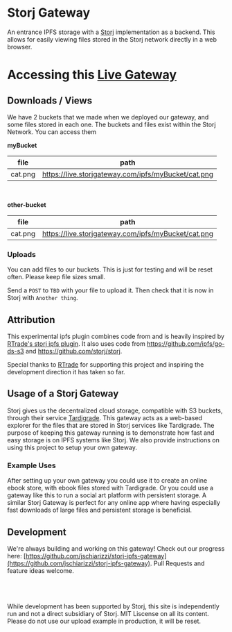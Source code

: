 # Storj Gateway
An entrance IPFS storage with a [Storj](http://storj.io) implementation as a backend. This allows for easily viewing files stored in the Storj network directly in a web browser.

# Accessing this [Live Gateway](https://live.storjgateway.com) 

## Downloads / Views
We have 2 buckets that we made when we deployed our gateway, and some files stored in each one. The buckets and files exist within the Storj Network. You can access them

**myBucket**

| file | path |
| ----------- | ----------- |
| cat.png | https://live.storjgateway.com/ipfs/myBucket/cat.png |
<br>

**other-bucket**

| file | path |
| ----------- | ----------- |
| cat.png | https://live.storjgateway.com/ipfs/myBucket/cat.png |

### Uploads
You can add files to our buckets. This is just for testing and will be reset often. Please keep file sizes small.

Send a `POST` to `TBD` with your file to upload it. Then check that it is now in Storj with `Another thing`.

## Attribution
This experimental ipfs plugin combines code from and is heavily inspired by [RTrade's storj ipfs plugin](https://github.com/RTradeLtd/storj-ipfs-ds-plugin). It also uses code from https://github.com/ipfs/go-ds-s3 and https://github.com/storj/storj.

Special thanks to [RTrade](https://www.rtradetechnologies.com/) for supporting this project and inspiring the development direction it has taken so far.

## Usage of a Storj Gateway
Storj gives us the decentralized cloud storage, compatible with S3 buckets, through their service [Tardigrade](https://tardigrade.io/). This gateway acts as a web-based explorer for the files that are stored in Storj services like Tardigrade. The purpose of keeping this gateway running is to demonstrate how fast and easy storage is on IPFS systems like Storj.  We also provide instructions on using this project to setup your own gateway.

### Example Uses
After setting up your own gateway you could use it to create an online ebook store, with ebook files stored with Tardigrade. Or you could use a gateway like this to run a social art platform with persistent storage. A similar Storj Gateway is perfect for any online app where having especially fast downloads of large files and persistent storage is beneficial.  

## Development 
We're always building and working on this gateway! Check out our progress here: [https://github.com/jschiarizzi/storj-ipfs-gateway](https://github.com/jschiarizzi/storj-ipfs-gateway). Pull Requests and feature ideas welcome.


<br><br><br>
While development has been supported by Storj, this site is independently run and not a direct subsidiary of Storj. MIT Liscense on all its content. Please do not use our upload example in production, it will be reset. 
